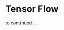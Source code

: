 Tensor Flow
========

to continued ...


   <div id="gitmentContainer"></div>
   <link rel="stylesheet" href="https://billts.site/extra_css/gitment.css">
   <script src="https://billts.site/js/gitment.js"></script>
   <script src="../../gitment.js"></script>
